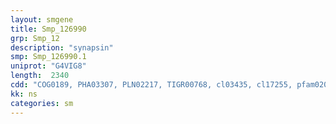 ```yaml
---
layout: smgene
title: Smp_126990
grp: Smp_12
description: "synapsin"
smp: Smp_126990.1
uniprot: "G4VIG8"
length:  2340
cdd: "COG0189, PHA03307, PLN02217, TIGR00768, cl03435, cl17255, pfam02078, pfam02750"
kk: ns
categories: sm
---
```

